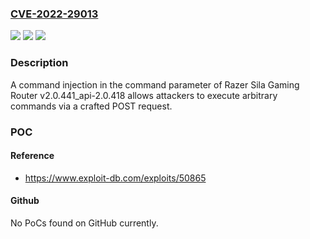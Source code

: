### [CVE-2022-29013](https://cve.mitre.org/cgi-bin/cvename.cgi?name=CVE-2022-29013)
![](https://img.shields.io/static/v1?label=Product&message=n%2Fa&color=blue)
![](https://img.shields.io/static/v1?label=Version&message=n%2Fa&color=blue)
![](https://img.shields.io/static/v1?label=Vulnerability&message=n%2Fa&color=brighgreen)

### Description

A command injection in the command parameter of Razer Sila Gaming Router v2.0.441_api-2.0.418 allows attackers to execute arbitrary commands via a crafted POST request.

### POC

#### Reference
- https://www.exploit-db.com/exploits/50865

#### Github
No PoCs found on GitHub currently.

